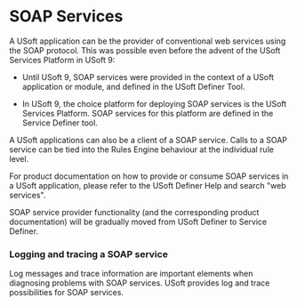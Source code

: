 # SOAP Services

A USoft application can be the provider of conventional web services using the SOAP protocol. This was possible even before the advent of the USoft Services Platform in USoft 9:

- Until USoft 9, SOAP services were provided in the context of a USoft application or module, and defined in the USoft Definer Tool.

- In USoft 9, the choice platform for deploying SOAP services is the USoft Services Platform. SOAP services for this platform are defined in the Service Definer tool.

A USoft applications can also be a client of a SOAP service. Calls to a SOAP service can be tied into the Rules Engine behaviour at the individual rule level.

For product documentation on how to provide or consume SOAP services in a USoft application, please refer to the USoft Definer Help and search "web services".

SOAP service provider functionality (and the corresponding product documentation) will be gradually moved from USoft Definer to Service Definer.

### Logging and tracing a SOAP service

Log messages and trace information are important elements when diagnosing problems with SOAP services. USoft provides log and trace possibilities for SOAP services.

 